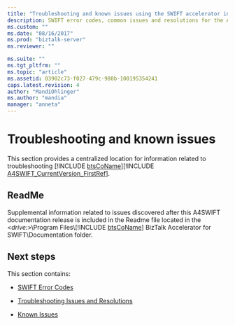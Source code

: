```yaml
---
title: "Troubleshooting and known issues using the SWIFT accelerator in BizTalk Server | Microsoft Docs"
description: SWIFT error codes, common issues and resolutions for the A4SWIFT in BizTalk Server
ms.custom: ""
ms.date: "08/16/2017"
ms.prod: "biztalk-server"
ms.reviewer: ""

ms.suite: ""
ms.tgt_pltfrm: ""
ms.topic: "article"
ms.assetid: 03902c73-f027-479c-980b-100195354241
caps.latest.revision: 4
author: "MandiOhlinger"
ms.author: "mandia"
manager: "anneta"
---
```

# Troubleshooting and known issues
This section provides a centralized location for information related to troubleshooting [!INCLUDE [btsCoName](../../includes/btsconame-md.md)][!INCLUDE [A4SWIFT_CurrentVersion_FirstRef](../../includes/a4swift-currentversion-firstref-md.md)].  

## ReadMe
  
 Supplemental information related to issues discovered after this A4SWIFT documentation release is included in the Readme file located in the \<<em>drive:</em>\>\Program Files\\[!INCLUDE [btsCoName](../../includes/btsconame-md.md)] BizTalk Accelerator for SWIFT\Documentation folder.  

## Next steps  
 This section contains:  

- [SWIFT Error Codes](swift-error-codes.md)

-   [Troubleshooting Issues and Resolutions](../../adapters-and-accelerators/accelerator-swift/troubleshooting-issues-and-resolutions1.md)  
  
-   [Known Issues](../../adapters-and-accelerators/accelerator-swift/known-issues5.md)
